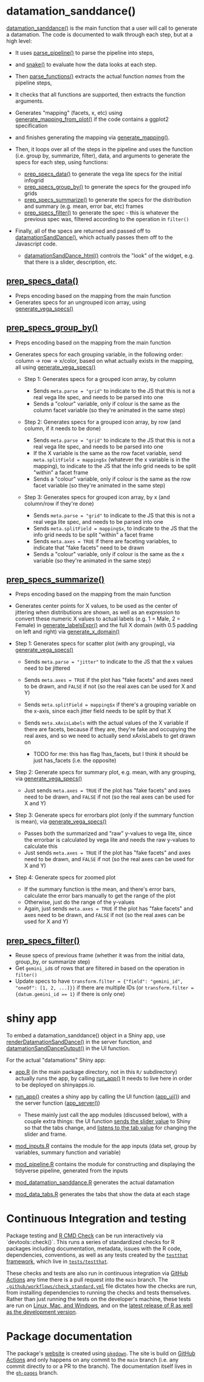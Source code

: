 # datamation_sanddance()

[datamation_sanddance()](https://github.com/microsoft/datamations/blob/main/R/datamation_sanddance.R#L31) is the main function that a user will call to generate a datamation. The code is documented to walk through each step, but at a high level:

* It uses [parse_pipeline()](https://github.com/microsoft/datamations/blob/main/R/parse_pipeline.R#L15) to parse the pipeline into steps,
* and [snake()](https://github.com/microsoft/datamations/blob/main/R/snake.R#L6) to evaluate how the data looks at each step.
* Then [parse_functions()](https://github.com/microsoft/datamations/blob/main/R/parse_functions.R#L5) extracts the actual function *names* from the pipeline steps,
* It checks that all functions are supported, then extracts the function arguments.
* Generates "mapping" (facets, x, etc) using [generate_mapping_from_plot()](https://github.com/microsoft/datamations/blob/main/R/generate_mapping_from_plot.R#L1) if the code contains a ggplot2 specification
* and finishes generating the mapping via [generate_mapping()](https://github.com/microsoft/datamations/blob/main/R/generate_mapping.R#L1).
* Then, it loops over all of the steps in the pipeline and uses the function (i.e. group by, summarize, filter), data, and arguments to generate the specs for each step, using functions:

    * [prep_specs_data()](https://github.com/microsoft/datamations/blob/main/R/prep_specs_data.R#L8) to generate the vega lite specs for the initial infogrid
    * [prep_specs_group_by()](https://github.com/microsoft/datamations/blob/main/R/prep_specs_group_by.R#L8) to generate the specs for the grouped info grids
    * [prep_specs_summarize()](https://github.com/microsoft/datamations/blob/main/R/prep_specs_summarize.R#L8) to generate the specs for the distribution and summary (e.g. mean, error bar, etc) frames
    * [prep_specs_filter()](https://github.com/microsoft/datamations/blob/main/R/prep_specs_filter.R#L10) to generate the spec - this is whatever the previous spec was, filtered according to the operation in `filter()`
* Finally, all of the specs are returned and passed off to [datamationSandDance()](https://github.com/microsoft/datamations/blob/main/R/datamation_sanddance.R#L146), which actually passes them off to the Javascript code.

    * [datamationSandDance_html()](https://github.com/microsoft/datamations/blob/more-docs/R/datamation_sanddance.R#L194) controls the "look" of the widget, e.g. that there is a slider, description, etc.

## [prep_specs_data()](https://github.com/microsoft/datamations/blob/main/R/prep_specs_data.R#L8)

* Preps encoding based on the mapping from the main function
* Generates specs for an ungrouped icon array, using [generate_vega_specs()](https://github.com/microsoft/datamations/blob/more-docs/R/prep_specs_utils.R#L5)

## [prep_specs_group_by()](https://github.com/microsoft/datamations/blob/main/R/prep_specs_group_by.R#L8)

* Preps encoding based on the mapping from the main function
* Generates specs for each grouping variable, in the following order: column -> row -> x/color, based on what actually exists in the mapping, all using [generate_vega_specs()](https://github.com/microsoft/datamations/blob/more-docs/R/prep_specs_utils.R#L5)

    * Step 1: Generates specs for a grouped icon array, by column
    
        * Sends `meta.parse = "grid"` to indicate to the JS that this is not a real vega lite spec, and needs to be parsed into one
        * Sends a "colour" variable, only if colour is the same as the column facet variable (so they're animated in the same step)
    
    * Step 2: Generates specs for a grouped icon array, by row (and column, if it needs to be done)
    
        * Sends `meta.parse = "grid"` to indicate to the JS that this is not a real vega lite spec, and needs to be parsed into one
        * If the X variable is the same as the row facet variable, send `meta.splitField = mapping$x` (whatever the x variable is in the mapping), to indicate to the JS that the info grid needs to be split "within" a facet frame
        * Sends a "colour" variable, only if colour is the same as the row facet variable (so they're animated in the same step)
        
    * Step 3: Generates specs for grouped icon array, by x (and column/row if they're done)
    
        * Sends `meta.parse = "grid"` to indicate to the JS that this is not a real vega lite spec, and needs to be parsed into one
        * Sends `meta.splitField = mapping$x`, to indicate to the JS that the info grid needs to be split "within" a facet frame
        * Sends `meta.axes = TRUE` if there are faceting variables, to indicate that "fake facets" need to be drawn
        * Sends a "colour" variable, only if colour is the same as the x variable (so they're animated in the same step)

## [prep_specs_summarize()](https://github.com/microsoft/datamations/blob/main/R/prep_specs_summarize.R#L8)

* Preps encoding based on the mapping from the main function
* Generates center points for X values, to be used as the center of jittering when distributions are shown, as well as an expression to convert these numeric X values to actual labels (e.g. 1 = Male, 2 = Female) in [generate_labelsExpr()](https://github.com/microsoft/datamations/blob/main/R/prep_specs_utils.R#L212) and the full X domain (with 0.5 padding on left and right) via [generate_x_domain()](https://github.com/microsoft/datamations/blob/main/R/prep_specs_utils.R#L212)

* Step 1: Generates specs for scatter plot (with any grouping), via [generate_vega_specs()](https://github.com/microsoft/datamations/blob/more-docs/R/prep_specs_utils.R#L5)

    * Sends `meta.parse = "jitter"` to indicate to the JS that the x values need to be jittered
    * Sends `meta.axes = TRUE` if the plot has "fake facets" and axes need to be drawn, and `FALSE` if not (so the real axes can be used for X and Y)
    * Sends `meta.splitField = mapping$x` if there's a grouping variable on the x-axis, since each jitter field needs to be split by that X
    * Sends `meta.xAxisLabels` with the actual values of the X variable if there are facets, because if they are, they're fake and occupying the real axes, and so we need to actually send xAxisLabels to get drawn on
    
        * TODO for me: this has flag !has_facets, but I think it should be just has_facets (i.e. the opposite)
        
* Step 2: Generate specs for summary plot, e.g. mean, with any grouping, via [generate_vega_specs()](https://github.com/microsoft/datamations/blob/more-docs/R/prep_specs_utils.R#L5)

    * Just sends `meta.axes = TRUE` if the plot has "fake facets" and axes need to be drawn, and `FALSE` if not (so the real axes can be used for X and Y)

* Step 3: Generate specs for errorbars plot (only if the summary function is mean), via [generate_vega_specs()](https://github.com/microsoft/datamations/blob/more-docs/R/prep_specs_utils.R#L5)

    * Passes both the summarized and "raw" y-values to vega lite, since the errorbar is calculated by vega lite and needs the raw y-values to calculate this
    * Just sends `meta.axes = TRUE` if the plot has "fake facets" and axes need to be drawn, and `FALSE` if not (so the real axes can be used for X and Y)
 
* Step 4: Generate specs for zoomed plot

    * If the summary function is tthe mean, and there's error bars, calculate the error bars manually to get the range of the plot
    * Otherwise, just do the range of the y-values
    * Again, just sends `meta.axes = TRUE` if the plot has "fake facets" and axes need to be drawn, and `FALSE` if not (so the real axes can be used for X and Y)


## [prep_specs_filter()](https://github.com/microsoft/datamations/blob/main/R/prep_specs_filter.R#L10)

* Reuse specs of previous frame (whether it was from the initial data, group_by, or summarize step)
* Get `gemini_id`s of rows that are filtered _in_ based on the operation in `filter()`
* Update specs to have `transform.filter = {"field": "gemini_id", "oneOf": [1, 2, ...]}}` if there are multiple IDs (or `transform.filter = {datum.gemini_id == 1}` if there is only one)

# shiny app 

To embed a datamation_sanddance() object in a Shiny app, use [renderDatamationSandDance()](https://github.com/microsoft/datamations/blob/more-docs/R/datamation_sanddance.R#L187) in the server function, and [datamationSandDanceOutput()](https://github.com/microsoft/datamations/blob/more-docs/R/datamation_sanddance.R#L181) in the UI function.

For the actual "datamations" Shiny app:

* [app.R](https://github.com/microsoft/datamations/blob/main/app.R) (in the main package directory, not in this `R/` subdirectory) actually runs the app, by calling [run_app()](https://github.com/microsoft/datamations/blob/main/R/run_app.R) It needs to live here in order to be deployed on shinyapps.io.

* [run_app()](https://github.com/microsoft/datamations/blob/main/R/run_app.R) creates a shiny app by calling the UI function ([app_ui()](https://github.com/microsoft/datamations/blob/main/R/app_ui.R)) and the server function ([app_server()](https://github.com/microsoft/datamations/blob/main/R/app_server.R))

    * These mainly just call the app modules (discussed below), with a couple extra things: the UI function [sends the slider value](https://github.com/microsoft/datamations/blob/main/R/app_ui.R#L11) to Shiny so that the tabs change, and [listens to the tab value](https://github.com/microsoft/datamations/blob/main/R/app_ui.R#L18) for changing the slider and frame.
    
* [mod_inputs.R](https://github.com/microsoft/datamations/blob/main/R/mod_inputs.R) contains the module for the app inputs (data set, group by variables, summary function and variable)
* [mod_pipeline.R](https://github.com/microsoft/datamations/blob/main/R/mod_pipeline.R) contains the module for constructing and displaying the tidyverse pipeline, generated from the inputs
* [mod_datamation_sanddance.R](https://github.com/microsoft/datamations/blob/main/R/mod_datamation_sanddance.R) generates the actual datamation
* [mod_data_tabs.R](https://github.com/microsoft/datamations/blob/main/R/mod_data_tabs.R) generates the tabs that show the data at each stage

# Continuous Integration and testing

Package testing and [R CMD Check](https://r-pkgs.org/r-cmd-check.html?q=check\(#check-checks) can be run interactively via `devtools::check()`. This runs a series of standardized checks for R packages including documentation, metadata, issues with the R code, dependencies, conventions, as well as any tests created by the [`testthat` framework](https://r-pkgs.org/tests.html), which live in [`tests/testthat`](https://github.com/microsoft/datamations/tree/main/tests/testthat).

These checks and tests are also run in continuous integration via [GitHub Actions](https://github.com/microsoft/datamations/actions/workflows/check-standard.yaml) any time there is a pull request into the `main` branch. The [`.github/workflows/check_standard.yml`](https://github.com/microsoft/datamations/blob/main/.github/workflows/check-standard.yaml) file dictates how the checks are run, from installing dependencies to running the checks and tests themselves. Rather than just running the tests on the developer's machine, these tests are run on [Linux, Mac, and Windows](https://github.com/microsoft/datamations/blob/main/.github/workflows/check-standard.yaml#L22), and on the [latest release of R as well as the development version](https://github.com/microsoft/datamations/blob/main/.github/workflows/check-standard.yaml#L26).

# Package documentation

The package's [website](https://microsoft.github.io/datamations/) is created using [`pkgdown`](https://pkgdown.r-lib.org/). The site is build on [GitHub Actions](https://github.com/microsoft/datamations/actions/workflows/pkgdown.yaml) and only happens on any commit to the `main` branch (i.e. any commit directly to or a PR to the branch). The documentation itself lives in the [`gh-pages`](https://github.com/microsoft/datamations/tree/gh-pages) branch.
